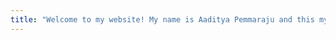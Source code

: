 ```yaml
---
title: "Welcome to my website! My name is Aaditya Pemmaraju and this my AP Computer Science Website. It contains my social medai information, a brag sheet about my accomplishments and an image of me. "
---
```



